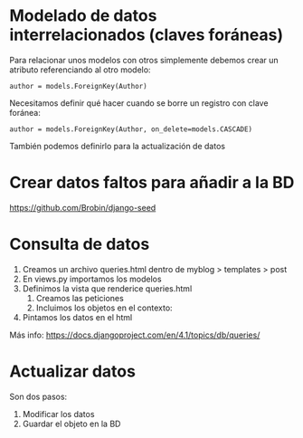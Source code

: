 # Modelado de datos interrelacionados (claves foráneas)
Para relacionar unos modelos con otros simplemente debemos crear un atributo referenciando al otro modelo:
```
author = models.ForeignKey(Author)
```

Necesitamos definir qué hacer cuando se borre un registro con clave foránea:
```
author = models.ForeignKey(Author, on_delete=models.CASCADE)
```
 También podemos definirlo para la actualización de datos

 # Crear datos faltos para añadir a la BD
 https://github.com/Brobin/django-seed

 # Consulta de datos
 1. Creamos un archivo queries.html dentro de myblog > templates > post
 2. En views.py importamos los modelos
 3. Definimos la vista que renderice queries.html
    1. Creamos las peticiones
    2. Incluimos los objetos en el contexto:
 4. Pintamos los datos en el html

Más info: https://docs.djangoproject.com/en/4.1/topics/db/queries/

# Actualizar datos
Son dos pasos:
1. Modificar los datos
2. Guardar el objeto en la BD